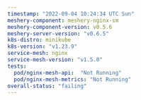 ```yaml
---
timestamp: "2022-09-04 10:24:34 UTC Sun"
meshery-component: meshery-nginx-sm
meshery-component-version: v0.5.6
meshery-server-version: "v0.6.5"
k8s-distro: minikube
k8s-version: "v1.23.9"
service-mesh: nginx
service-mesh-version: "v1.5.0"
tests:
  pod/nginx-mesh-api:  "Not Running"
  pod/nginx-mesh-metrics: "Not Running"
overall-status: "failing"
---
```

